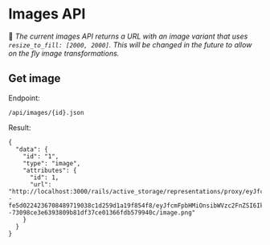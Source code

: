# Images API

🚧 _The current images API returns a URL with an image variant that uses `resize_to_fill: [2000, 2000]`. This will be changed in the future to allow on the fly image transformations._

## Get image

Endpoint:
```
/api/images/{id}.json
```

Result:
```
{
  "data": {
    "id": "1",
    "type": "image",
    "attributes": {
      "id": 1,
      "url": "http://localhost:3000/rails/active_storage/representations/proxy/eyJfcmFpbHMiOnsibWVzc2FnZSI6IkJBaHBCZz09IiwiZXhwIjpudWxsLCJwdXIiOiJibG9iX2lkIn19--fe5d0224236708489719038c1d259d1a19f854f8/eyJfcmFpbHMiOnsibWVzc2FnZSI6IkJBaDdCem9MWm05eWJXRjBTU0lJY0c1bkJqb0dSVlE2RTNKbGMybDZaVjkwYjE5bWFXeHNXd2RwQXRBSGFRTFFCdz09IiwiZXhwIjpudWxsLCJwdXIiOiJ2YXJpYXRpb24ifX0=--73098ce3e6393809b81df37ce01366fdb579940c/image.png"
    }
  }
}
```